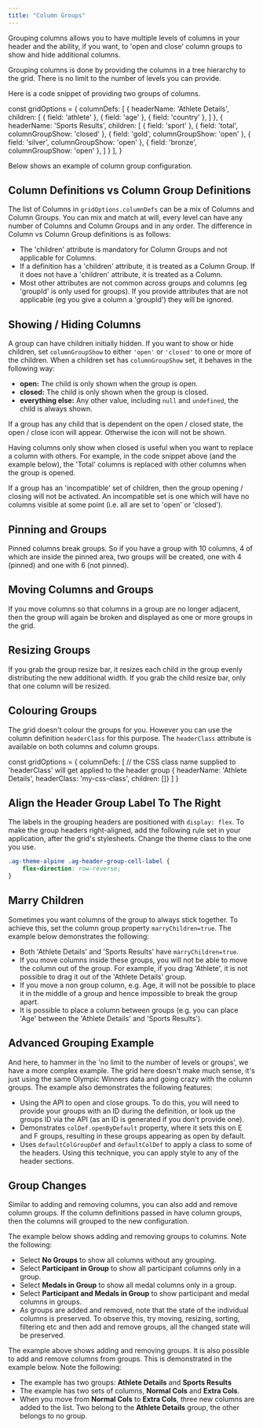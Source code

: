 ```yaml
---
title: "Column Groups"
---
```


Grouping columns allows you to have multiple levels of columns in your header and the ability, if you want, to 'open and close' column groups to show and hide additional columns.

Grouping columns is done by providing the columns in a tree hierarchy to the grid. There is no limit to the number of levels you can provide.

Here is a code snippet of providing two groups of columns.

<snippet>
const gridOptions = {
    columnDefs: [
        {
            headerName: 'Athlete Details',
            children: [
                { field: 'athlete' },
                { field: 'age' },
                { field: 'country' },
            ]
        },
        {
            headerName: 'Sports Results',
            children: [
                { field: 'sport' },
                { field: 'total', columnGroupShow: 'closed' },
                { field: 'gold', columnGroupShow: 'open' },
                { field: 'silver', columnGroupShow: 'open' },
                { field: 'bronze', columnGroupShow: 'open' },
            ]
        }
    ],
}
</snippet>

Below shows an example of column group configuration.

<grid-example title='Basic Grouping' name='basic-grouping' type='generated' options='{ "exampleHeight": 550 }'></grid-example>

## Column Definitions vs Column Group Definitions

The list of Columns in `gridOptions.columnDefs` can be a mix of Columns and Column Groups.
You can mix and match at will, every level can have any number of Columns and Column Groups and in any order.
The difference in Column vs Column Group definitions is as follows:

- The 'children' attribute is mandatory for Column Groups and not applicable for Columns.
- If a definition has a 'children' attribute, it is treated as a Column Group. If it does not have a 'children' attribute, it is treated as a Column.
- Most other attributes are not common across groups and columns (eg 'groupId' is only used for groups). If you provide attributes that are not applicable (eg you give a column a 'groupId') they will be ignored.

## Showing / Hiding Columns

A group can have children initially hidden. If you want to show or hide children, set `columnGroupShow` to either `'open'` or `'closed'` to one or more of the children. When a children set has `columnGroupShow` set, it behaves in the following way:

- **open:** The child is only shown when the group is open.
- **closed:** The child is only shown when the group is closed.
- **everything else:** Any other value, including `null` and `undefined`, the child is always shown.

If a group has any child that is dependent on the open / closed state, the open / close icon will appear. Otherwise the icon will not be shown.

Having columns only show when closed is useful when you want to replace a column with others. For example, in the code snippet above (and the example below), the 'Total' columns is replaced with other columns when the group is opened.

If a group has an 'incompatible' set of children, then the group opening / closing will not be activated. An incompatible set is one which will have no columns visible at some point (i.e. all are set to 'open' or 'closed').

## Pinning and Groups

Pinned columns break groups. So if you have a group with 10 columns, 4 of which are inside the pinned area, two groups will be created, one with 4 (pinned) and one with 6 (not pinned).

## Moving Columns and Groups

If you move columns so that columns in a group are no longer adjacent, then the group will again be broken and displayed as one or more groups in the grid.

## Resizing Groups

If you grab the group resize bar, it resizes each child in the group evenly distributing the new additional width. If you grab the child resize bar, only that one column will be resized.

<image-caption src="column-groups/resources/header-resize.jpg" maxwidth="35rem" alt="Header Resize" centered="true"></image-caption>

## Colouring Groups

The grid doesn't colour the groups for you. However you can use the column definition `headerClass` for this purpose. The `headerClass` attribute is available on both columns and column groups.


<snippet suppressFrameworkContext="true">
const gridOptions = {
    columnDefs: [
        // the CSS class name supplied to 'headerClass' will get applied to the header group
        { headerName: 'Athlete Details', headerClass: 'my-css-class', children: []}
    ]
}
</snippet>

## Align the Header Group Label To The Right

The labels in the grouping headers are positioned with `display: flex`. To make the group headers right-aligned, add the following rule set in your application, after the grid's stylesheets. Change the theme class to the one you use.

```css
.ag-theme-alpine .ag-header-group-cell-label {
    flex-direction: row-reverse;
}
```

## Marry Children

Sometimes you want columns of the group to always stick together. To achieve this, set the column group property `marryChildren=true`. The example below demonstrates the following:

- Both 'Athlete Details' and 'Sports Results' have `marryChildren=true`.
- If you move columns inside these groups, you will not be able to move the column out of the group. For example, if you drag 'Athlete', it is not possible to drag it out of the 'Athlete Details' group.
- If you move a non group column, e.g. Age, it will not be possible to place it in the middle of a group and hence impossible to break the group apart.
- It is possible to place a column between groups (e.g. you can place 'Age' between the 'Athlete Details' and 'Sports Results').

<grid-example title='Marry Children' name='marry-children' type='generated' options='{ "exampleHeight": 560 }'></grid-example>

## Advanced Grouping Example

And here, to hammer in the 'no limit to the number of levels or groups', we have a more complex example. The grid here doesn't make much sense, it's just using the same Olympic Winners data and going crazy with the column groups. The example also demonstrates the following features:

- Using the API to open and close groups. To do this, you will need to provide your groups with an ID during the definition, or look up the groups ID via the API (as an ID is generated if you don't provide one).
- Demonstrates `colDef.openByDefault` property, where it sets this on E and F groups, resulting in these groups appearing as open by default.
- Uses `defaultColGroupDef` and `defaultColDef` to apply a class to some of the headers. Using this technique, you can apply style to any of the header sections.

<grid-example title='Advanced Grouping' name='advanced-grouping' type='generated' options='{ "extras": ["fontawesome"], "exampleHeight": 680 }'></grid-example>

## Group Changes

Similar to adding and removing columns, you can also add and remove column groups. If the column definitions passed in have column groups, then the columns will grouped to the new configuration.

The example below shows adding and removing groups to columns. Note the following:

- Select **No Groups** to show all columns without any grouping.
- Select **Participant in Group** to show all participant columns only in a group.
- Select **Medals in Group** to show all medal columns only in a group.
- Select **Participant and Medals in Group** to show participant and medal columns in groups.
- As groups are added and removed, note that the state of the individual columns is preserved. To observe this, try moving, resizing, sorting, filtering etc and then add and remove groups, all the changed state will be preserved.

<grid-example title='Group Changes' name='group-changes' type='generated'></grid-example>

The example above shows adding and removing groups. It is also possible to add and remove columns from groups. This is demonstrated in the example below. Note the following:

- The example has two groups: **Athlete Details** and **Sports Results**
- The example has two sets of columns, **Normal Cols** and **Extra Cols**.
- When you move from **Normal Cols** to **Extra Cols**, three new columns are added to the list. Two belong to the **Athlete Details** group, the other belongs to no group.

<grid-example title='Group Changes 2' name='group-changes-2' type='generated'></grid-example>
